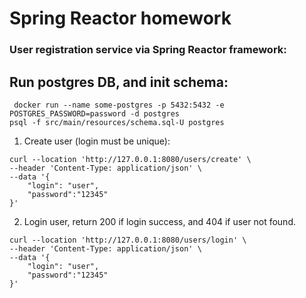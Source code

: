 # Spring Reactor homework

### User registration service via Spring Reactor framework:

## Run postgres DB, and init schema:
```
 docker run --name some-postgres -p 5432:5432 -e POSTGRES_PASSWORD=password -d postgres
psql -f src/main/resources/schema.sql-U postgres
```



1) Create user (login must be unique):
```
curl --location 'http://127.0.0.1:8080/users/create' \
--header 'Content-Type: application/json' \
--data '{
    "login": "user",
    "password":"12345"
}'
```

2) Login user, return 200 if login success, and 404 if user not found.

```
curl --location 'http://127.0.0.1:8080/users/login' \
--header 'Content-Type: application/json' \
--data '{
    "login": "user",
    "password":"12345"
}'
```